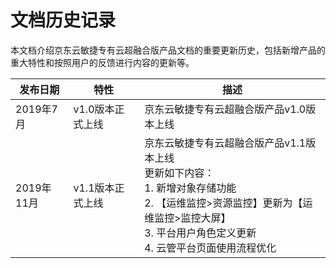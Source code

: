 # 文档历史记录

本文档介绍京东云敏捷专有云超融合版产品文档的重要更新历史，包括新增产品的重大特性和按照用户的反馈进行内容的更新等。

| 发布日期   | 特性             | 描述                                                         |
| ---------- | ---------------- | ------------------------------------------------------------ |
| 2019年7月  | v1.0版本正式上线 | 京东云敏捷专有云超融合版产品v1.0版本上线                     |
| 2019年11月 | v1.1版本正式上线 | 京东云敏捷专有云超融合版产品v1.1版本上线<br>更新如下内容：<br>1. 新增对象存储功能<br>2. 【运维监控>资源监控】更新为【运维监控>监控大屏】<br>3. 平台用户角色定义更新<br>4. 云管平台页面使用流程优化 |



